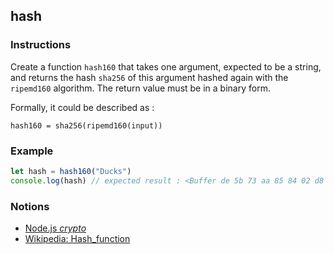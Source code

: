 ## hash 

### Instructions

Create a function `hash160` that takes one argument, expected to be a string, and returns the hash `sha256` of this argument hashed again with the `ripemd160` algorithm. The return value must be in a binary form.

Formally, it could be described as :
```
hash160 = sha256(ripemd160(input))
```

### Example

```js
let hash = hash160("Ducks")
console.log(hash) // expected result : <Buffer de 5b 73 aa 85 84 02 d8 8c 36 d4 ff 85 29 65 d3 76 ac 6d 19>

```

### Notions

- [Node.js _crypto_](ttps://nodejs.org/docs/latest-v14.x/api/crypto.html)
- [Wikipedia: Hash_function](https://en.wikipedia.org/wiki/Hash_function)